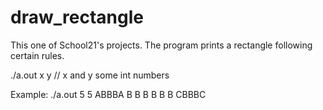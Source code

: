 # draw_rectangle
This one of School21's projects. The program prints a rectangle following certain rules.

./a.out x y // x and y some int numbers

Example:
./a.out 5 5 
ABBBA
B   B
B   B
B   B
CBBBC
